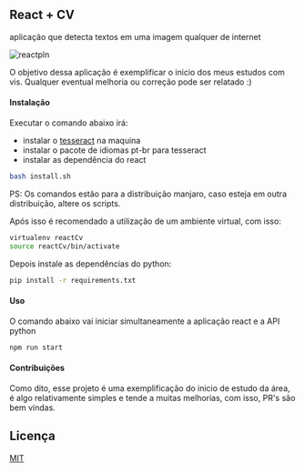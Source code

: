 ## React + CV

aplicação que detecta textos em uma imagem qualquer de internet

![reactpln](https://user-images.githubusercontent.com/51303068/220518067-299647fd-199c-4b2f-a3bd-d524edaf3a36.gif)

O objetivo dessa aplicação é exemplificar o inicio dos meus estudos com vis. 
Qualquer eventual melhoria ou correção pode ser relatado :)

#### Instalação

Executar o comando abaixo irá:
  * instalar o [tesseract]('https://github.com/tesseract-ocr/tesseract') na maquina 
  * instalar o pacote de idiomas pt-br para tesseract 
  * instalar as dependência do react 
  
  ```bash
bash install.sh
```
PS: Os comandos estão para a distribuição manjaro, caso esteja em outra distribuição, altere os scripts.

Após isso é recomendado a utilização de um ambiente virtual, com isso:

```bash
virtualenv reactCv
source reactCv/bin/activate
```
Depois instale as dependências do python:

```bash
pip install -r requirements.txt
```

#### Uso

O comando abaixo vai iniciar simultaneamente a aplicação react e a API python
```javascript
npm run start
```

#### Contribuições

Como dito, esse projeto é uma exemplificação do inicio de estudo da área, é algo relativamente simples e
tende a muitas melhorias, com isso, PR's são bem vindas.

## Licença

[MIT](https://choosealicense.com/licenses/mit/)
